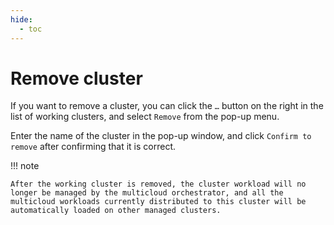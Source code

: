 ```yaml
---
hide:
  - toc
---
```


# Remove cluster

If you want to remove a cluster, you can click the `…` button on the right in the list of working clusters, and select `Remove` from the pop-up menu.



Enter the name of the cluster in the pop-up window, and click `Confirm to remove` after confirming that it is correct.



!!! note

    After the working cluster is removed, the cluster workload will no longer be managed by the multicloud orchestrator, and all the multicloud workloads currently distributed to this cluster will be automatically loaded on other managed clusters.